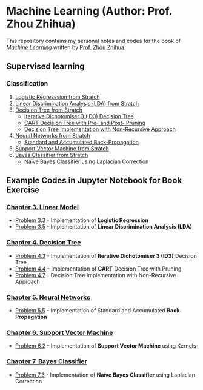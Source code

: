 # Machine Learning (Author: Prof. Zhou Zhihua)

This repository contains my personal notes and codes for the book of [_Machine Learning_](http://cs.nju.edu.cn/zhouzh/zhouzh.files/publication/MLbook2016.htm "Book information") written by [Prof. Zhou Zhihua](http://cs.nju.edu.cn/zhouzh/ "Author Personal Website"). 

## Supervised learning
### Classification
1. [Logistic Regresssion from Stratch](https://github.com/Hatchin/Machine-Learning-Zhou_Zhihua/blob/master/Chap3/Problem3.3/code/3.3.ipynb)  
2. [Linear Discrimination Analysis (LDA) from Stratch](https://github.com/Hatchin/Machine-Learning-Zhou_Zhihua/blob/master/Chap3/Problem3.5/code/3.5.ipynb) 
3. [Decision Tree from Stratch](https://github.com/Hatchin/Machine-Learning-Zhou_Zhihua/tree/master/Chap4/)
   - [Iterative Dichotomiser 3 (ID3) Decision Tree](https://github.com/Hatchin/Machine-Learning-Zhou_Zhihua/blob/master/Chap4/Problem4.3/)
   - [CART Decision Tree with Pre- and Post- Pruning](https://github.com/Hatchin/Machine-Learning-Zhou_Zhihua/tree/master/Chap4/Problem4.4/)
   - [Decision Tree Implementation with Non-Recursive Approach](https://github.com/Hatchin/Machine-Learning-Zhou_Zhihua/blob/master/Chap4/Problem4.7/)
4. [Neural Networks from Stratch](https://github.com/Hatchin/Machine-Learning-Zhou_Zhihua/tree/master/Chap5)
   - [Standard and Accumulated Back-Propagation](https://github.com/Hatchin/Machine-Learning-Zhou_Zhihua/tree/master/Chap5/Problem5.5/)
5. [Support Vector Machine from Stratch](https://github.com/Hatchin/Machine-Learning-Zhou_Zhihua/tree/master/Chap6/Problem6.2/)
6. [Bayes Classifier from Stratch](https://github.com/Hatchin/Machine-Learning-Zhou_Zhihua/tree/master/Chap7)
   - [Naïve Bayes Classifier using Laplacian Correction](https://github.com/Hatchin/Machine-Learning-Zhou_Zhihua/blob/master/Chap7/Problem7.3/)


## Example Codes in Jupyter Notebook for Book Exercise
### [Chapter 3. Linear Model](https://github.com/Hatchin/Machine-Learning-Zhou_Zhihua/blob/master/Chap3)
- [Problem 3.3](https://github.com/Hatchin/Machine-Learning-Zhou_Zhihua/blob/master/Chap3/Problem3.3/code/3.3.ipynb) - Implementation of **Logistic Regression** 
- [Problem 3.5](https://github.com/Hatchin/Machine-Learning-Zhou_Zhihua/blob/master/Chap3/Problem3.5/code/3.5.ipynb) - Implementation of **Linear Discrimination Analysis (LDA)**

### [Chapter 4. Decision Tree](https://github.com/Hatchin/Machine-Learning-Zhou_Zhihua/tree/master/Chap4/)
- [Problem 4.3](https://github.com/Hatchin/Machine-Learning-Zhou_Zhihua/blob/master/Chap4/Problem4.3/code/4.3.ipynb) - Implementation of **Iterative Dichotomiser 3 (ID3)** Decision Tree
- [Problem 4.4](https://github.com/Hatchin/Machine-Learning-Zhou_Zhihua/tree/master/Chap4/Problem4.4/code/4.4.ipynb) - Implementation of **CART** Decision Tree with Pruning
- [Problem 4.7](https://github.com/Hatchin/Machine-Learning-Zhou_Zhihua/blob/master/Chap4/Problem4.7/code/4.7.ipynb) - Decision Tree Implementation with Non-Recursive Approach

### [Chapter 5. Neural Networks](https://github.com/Hatchin/Machine-Learning-Zhou_Zhihua/tree/master/Chap5)
- [Problem 5.5](https://github.com/Hatchin/Machine-Learning-Zhou_Zhihua/tree/master/Chap5/Problem5.5/code/5.5.ipynb) - Implementation of Standard and Accumulated **Back-Propagation**

### [Chapter 6. Support Vector Machine](https://github.com/Hatchin/Machine-Learning-Zhou_Zhihua/tree/master/Chap6)
- [Problem 6.2](https://github.com/Hatchin/Machine-Learning-Zhou_Zhihua/tree/master/Chap6/Problem6.2/code/6.2.ipynb) - Implementation of **Support Vector Machine** using Kernels

### [Chapter 7. Bayes Classifier](https://github.com/Hatchin/Machine-Learning-Zhou_Zhihua/tree/master/Chap7)
- [Problem 7.3](https://github.com/Hatchin/Machine-Learning-Zhou_Zhihua/blob/master/Chap7/Problem7.3/code/7.3.ipynb) - Implementation of **Naïve Bayes Classifier** using Laplacian Correction
